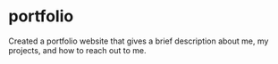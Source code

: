 # portfolio

Created a portfolio website that gives a brief description about me, my projects, and how to reach out to me. 
